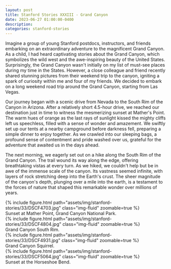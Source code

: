 ```yaml
---
layout: post
title: Stanford Stories XXXIII - Grand Canyon
date: 2023-06-27 01:00:00-0400
description:
categories: stanford-stories
---
```


Imagine a group of young Stanford postdocs, instructors, and friends embarking on an extraordinary adventure to the magnificent Grand Canyon. As a child, I had heard captivating stories about the Grand Canyon, which symbolizes the wild west and the awe-inspiring beauty of the United States. Surprisingly, the Grand Canyon wasn't initially on my list of must-see places during my time in the States. However, a close colleague and friend recently shared stunning pictures from their weekend trip to the canyon, igniting a spark of curiosity within me and four of my friends. We decided to embark on a long weekend road trip around the Grand Canyon, starting from Las Vegas.

Our journey began with a scenic drive from Nevada to the South Rim of the Canyon in Arizona. After a relatively
short 4.5-hour drive, we reached our destination just in time to witness the mesmerizing sunset at Mather's Point.
The warm hues of orange as the last rays of sunlight kissed the mighty cliffs left us speechless, filled with a sense of wonder and amazement. We swiftly set up our tents at a nearby campground before darkness fell, preparing a simple dinner to enjoy together. As we crawled into our sleeping bags, a profound sense of contentment and pride washed over us, grateful for the adventure that awaited us in the days ahead.

The next morning, we eagerly set out on a hike along the South Rim of the Grand Canyon. The trail wound its way along the edge, offering breathtaking vistas at every turn. As we hiked, we couldn't help but be in awe of the immense scale of the canyon. Its vastness seemed infinite, with layers of rock stretching deep into the Earth's crust. The sheer magnitude of the canyon's depth, plunging over a mile into the earth, is a testament to the forces of nature that shaped this remarkable wonder over millions of years.

<div class="row mt-3">
    <div class="col-sm mt-3 mt-md-0">
        {% include figure.html path="assets/img/stanford-stories/33/DSCF4703.jpg" class="img-fluid" zoomable=true %}
    </div>
</div>
<div class="caption">
    Sunset at Mather Point, Grand Canyon National Park. 
</div>

<div class="row mt-3">
    <div class="col-sm mt-3 mt-md-0">
        {% include figure.html path="assets/img/stanford-stories/33/DSCF4804.jpg" class="img-fluid" zoomable=true %}
    </div>
</div>
<div class="caption">
    Grand Canyon South Rim.
</div>

<div class="row mt-3">
    <div class="col-sm mt-3 mt-md-0">
        {% include figure.html path="assets/img/stanford-stories/33/DSCF4931.jpg" class="img-fluid" zoomable=true %}
    </div>
</div>
<div class="caption">
    Grand Canyon Squirrel.
</div>

<div class="row mt-3">
    <div class="col-sm mt-3 mt-md-0">
        {% include figure.html path="assets/img/stanford-stories/33/DSCF5064.jpg" class="img-fluid" zoomable=true %}
    </div>
</div>
<div class="caption">
    Sunset at the Horseshoe Bend.
</div>
